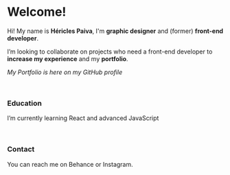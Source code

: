 <h1>Welcome!</h1>

<p>Hi! My name is <b>Héricles Paiva</b>, I'm <b>graphic designer</b> and (former) <b>front-end developer</b>.</p>
<p>I’m looking to collaborate on projects who need a front-end developer to <b>increase my experience</b> and my <b>portfolio</b>.</p>
<p><i>My Portfolio is here on my GitHub profile</i></p>
<br>

<h3>Education</h3>
<p>I’m currently learning React and advanced JavaScript</p>
<br>

<h3>Contact</h3>
<p>You can reach me on Behance or Instagram.</p>

<!---
hpaivaworks is a ✨ special ✨ repository because its `README.md` (this file) appears on your GitHub profile.
You can click the Preview link to take a look at your changes.
--->
